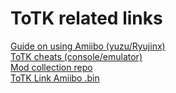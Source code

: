 # ToTK related links

[Guide on using Amiibo (yuzu/Ryujinx)](https://www.reddit.com/r/NewYuzuPiracy/comments/13dqo6k/yuzuryujinx_how_to_emulate_amiibo_on_totk/)  
[ToTK cheats (console/emulator)](https://github.com/bad1dea/NXCheats/tree/main/The%20Legend%20of%20Zelda%20Tears%20of%20the%20Kingdom)  
[Mod collection repo](https://github.com/HolographicWings/TOTK-Mods-collection)  
[ToTK Link Amiibo .bin](https://drive.google.com/file/d/1J9l3bXjK3MCHHWWXZd5p9Om5Mzs2lqto/view)
